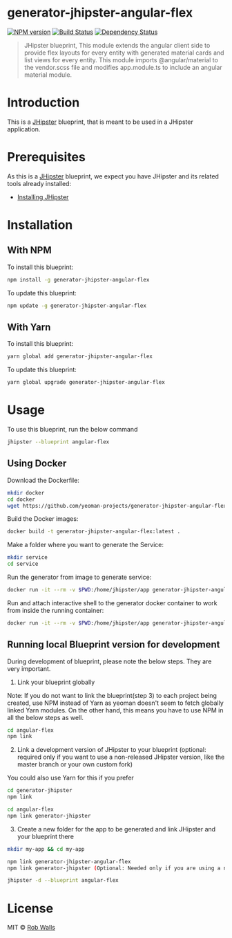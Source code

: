 # generator-jhipster-angular-flex
[![NPM version][npm-image]][npm-url] [![Build Status][travis-image]][travis-url] [![Dependency Status][daviddm-image]][daviddm-url]
> JHipster blueprint, This module extends the angular client side to provide flex layouts for every entity with generated material cards and list views for every entity. This module imports @angular/material to the vendor.scss file and modifies app.module.ts to include an angular material module.

# Introduction

This is a [JHipster](https://www.jhipster.tech/) blueprint, that is meant to be used in a JHipster application.

# Prerequisites

As this is a [JHipster](https://www.jhipster.tech/) blueprint, we expect you have JHipster and its related tools already installed:

- [Installing JHipster](https://www.jhipster.tech/installation/)

# Installation

## With NPM

To install this blueprint:

```bash
npm install -g generator-jhipster-angular-flex
```

To update this blueprint:

```bash
npm update -g generator-jhipster-angular-flex
```

## With Yarn

To install this blueprint:

```bash
yarn global add generator-jhipster-angular-flex
```

To update this blueprint:

```bash
yarn global upgrade generator-jhipster-angular-flex
```

# Usage

To use this blueprint, run the below command

```bash
jhipster --blueprint angular-flex
```

## Using Docker

Download the Dockerfile:

```bash
mkdir docker
cd docker
wget https://github.com/yeoman-projects/generator-jhipster-angular-flex/raw/master/Dockerfile
```

Build the Docker images:

```bash
docker build -t generator-jhipster-angular-flex:latest .
```

Make a folder where you want to generate the Service:

```bash
mkdir service
cd service
```

Run the generator from image to generate service:

```bash
docker run -it --rm -v $PWD:/home/jhipster/app generator-jhipster-angular-flex
```

Run and attach interactive shell to the generator docker container to work from inside the running container:

```bash
docker run -it --rm -v $PWD:/home/jhipster/app generator-jhipster-angular-flex /bin/bash
```

## Running local Blueprint version for development

During development of blueprint, please note the below steps. They are very important.

1. Link your blueprint globally 

Note: If you do not want to link the blueprint(step 3) to each project being created, use NPM instead of Yarn as yeoman doesn't seem to fetch globally linked Yarn modules. On the other hand, this means you have to use NPM in all the below steps as well.

```bash
cd angular-flex
npm link
```

2. Link a development version of JHipster to your blueprint (optional: required only if you want to use a non-released JHipster version, like the master branch or your own custom fork)

You could also use Yarn for this if you prefer

```bash
cd generator-jhipster
npm link

cd angular-flex
npm link generator-jhipster
```

3. Create a new folder for the app to be generated and link JHipster and your blueprint there

```bash
mkdir my-app && cd my-app

npm link generator-jhipster-angular-flex
npm link generator-jhipster (Optional: Needed only if you are using a non-released JHipster version)

jhipster -d --blueprint angular-flex

```

# License

MIT © [Rob Walls](www.detachedbrand.com)


[npm-image]: https://img.shields.io/npm/v/generator-jhipster-angular-flex.svg
[npm-url]: https://npmjs.org/package/generator-jhipster-angular-flex
[travis-image]: https://travis-ci.org/robwalls3/generator-jhipster-angular-flex.svg?branch=master
[travis-url]: https://travis-ci.org/robwalls3/generator-jhipster-angular-flex
[daviddm-image]: https://david-dm.org/robwalls3/generator-jhipster-angular-flex.svg?theme=shields.io
[daviddm-url]: https://david-dm.org/robwalls3/generator-jhipster-angular-flex
